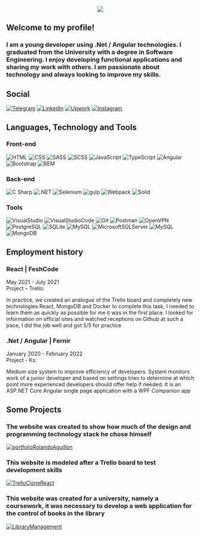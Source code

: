 <div align="center"><img src="https://media.giphy.com/media/fVexgTIrbphCB2txEk/giphy.gif"></div>

## Welcome to my profile!

### I am a young developer using .Net / Angular technologies. I graduated from the University with a degree in Software Engineering. I enjoy developing functional applications and sharing my work with others. I am passionate about technology and always looking to improve my skills.

## Social
[![Telegram](https://img.shields.io/badge/-Telegram-26A5E4?style=for-the-badge&logo=Telegram&logoColor=fff)](https://t.me/Vladyslav_Yeromenko)
[![LinkedIn](https://img.shields.io/badge/-LinkedIn-0A66C2?style=for-the-badge&logo=LinkedIn&logoColor=fff)](https://www.linkedin.com/in/skyp1nus/)
[![Upwork](https://img.shields.io/badge/-Upwork-6FDA44?style=for-the-badge&logo=Upwork&logoColor=fff)](https://www.upwork.com/freelancers/~01bc8e85feef3d606b)
[![Instagram](https://img.shields.io/badge/-Instagram-E4405F?style=for-the-badge&logo=Instagram&logoColor=fff)](https://www.instagram.com/skyp1nus/)

## Languages, Technology and Tools

### Front-end
![HTML](https://img.shields.io/badge/-HTML-E34F26?style=for-the-badge&logo=HTML5&logoColor=fff)
![CSS](https://img.shields.io/badge/-CSS-blue?style=for-the-badge&logo=CSS3&logoColor=fff)
![SASS](https://img.shields.io/badge/-SASS-pink?style=for-the-badge&logo=SASS&logoColor=fff)
![SCSS](https://img.shields.io/badge/-SCSS-1AB394?style=for-the-badge&logo=SASS&logoColor=fff)
![JavaScript](https://img.shields.io/badge/-JavaScript-yellow?style=for-the-badge&logo=JavaScript&logoColor=fff)
![TypeScript](https://img.shields.io/badge/-TypeScript-3178C6?style=for-the-badge&logo=TypeScript&logoColor=fff)
![Angular](https://img.shields.io/badge/-Angular-7952B3?style=for-the-badge&logo=Angular&logoColor=fff)
![Bootstrap](https://img.shields.io/badge/-Bootstrap-DD0031?style=for-the-badge&logo=Bootstrap&logoColor=fff)
![BEM](https://img.shields.io/badge/-BEM-000000?style=for-the-badge&logo=BEM&logoColor=fff)

### Back-end
![C Sharp](https://img.shields.io/badge/-C_Sharp-239120?style=for-the-badge&logo=CSharp&logoColor=fff)
![.NET](https://img.shields.io/badge/-.NET-512BD4?style=for-the-badge&logo=.NET&logoColor=fff)
![Selenium](https://img.shields.io/badge/-Selenium-43B02A?style=for-the-badge&logo=Selenium&logoColor=fff)
![gulp](https://img.shields.io/badge/-gulp-CF4647?style=for-the-badge&logo=gulp&logoColor=fff)
![Webpack](https://img.shields.io/badge/-Webpack-8DD6F9?style=for-the-badge&logo=Webpack&logoColor=fff)
![Solid](https://img.shields.io/badge/-Solid-2C4F7C?style=for-the-badge&logo=Solid&logoColor=fff)

### Tools
![VisualStudio](https://img.shields.io/badge/-Visual_Studio-5C2D91?style=for-the-badge&logo=VisualStudio&logoColor=fff)
![VisualStudioCode](https://img.shields.io/badge/-Visual_Studio_Code-007ACC?style=for-the-badge&logo=VisualStudioCode&logoColor=fff)
![Git](https://img.shields.io/badge/-Git-F05032?style=for-the-badge&logo=Git&logoColor=fff)
![Postman](https://img.shields.io/badge/-Postman-FF6C37?style=for-the-badge&logo=Postman&logoColor=fff)
![OpenVPN](https://img.shields.io/badge/-OpenVPN-EA7E20?style=for-the-badge&logo=OpenVPN&logoColor=fff)
![PostgreSQL](https://img.shields.io/badge/-PostgreSQL-4169E1?style=for-the-badge&logo=PostgreSQL&logoColor=fff)
![SQLite](https://img.shields.io/badge/-SQLite-003B57?style=for-the-badge&logo=SQLite&logoColor=fff)
![MySQL](https://img.shields.io/badge/-MySQL-4479A1?style=for-the-badge&logo=MySQL&logoColor=fff)
![MicrosoftSQLServer](https://img.shields.io/badge/-Microsoft_SQL_Server-CC2927?style=for-the-badge&logo=MicrosoftSQLServer&logoColor=fff)
![MySQL](https://img.shields.io/badge/-MySQL-4479A1?style=for-the-badge&logo=MySQL&logoColor=fff)
![MongoDB](https://img.shields.io/badge/-MongoDB-47A248?style=for-the-badge&logo=MongoDB&logoColor=fff)

## Employment history
### React | FeshCode<br>
May 2021 - July 2021<br>
Project – Trello:<br>

In practice, we created an analogue of the Trello board and completely new technologies React,
MongoDB and Docker to complete this task, I needed to learn them as quickly as possible for me it
was in the first place. I looked for information on official sites and watched receptions on Github at
such a pace, I did the job well and got 5/5 for practice

### .Net / Angular | Fernir
January 2020 - February 2022<br>
Project - Ks:<br>

Medium size system to improve efficiency of developers. System monitors work of a junior
developer and based on settings tries to determine at which point more experienced developers
should offer help if needed. It is an ASP.NET Core Angular single page application with a WPF
Companion app

## Some Projects

### The website was created to show how much of the design and programming technology stack he chose himself
[![portfolioRolandoAguillon](https://img.shields.io/badge/-Portfolio_Rolando_Aguillon-181717?style=for-the-badge&logo=GitHub&logoColor=fff)](https://github.com/skyp1nus/portfolio-rolando-aguillon)

### This website is modeled after a Trello board to test development skills
[![TrelloCloneReact](https://img.shields.io/badge/-Trello_Clone_React-FC6D26?style=for-the-badge&logo=GitLab&logoColor=fff)](https://gitlab.com/skyp1nus/trello-clone-react)

### This website was created for a university, namely a coursework, it was necessary to develop a web application for the control of books in the library
[![LibraryManagement](https://img.shields.io/badge/-Library_Management-FC6D26?style=for-the-badge&logo=GitLab&logoColor=fff)](https://gitlab.com/skyp1nus/librarymanagement)

